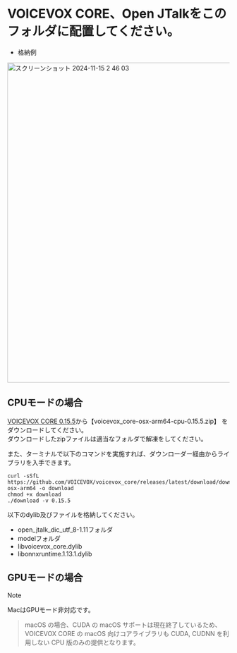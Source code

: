 # VOICEVOX CORE、Open JTalkをこのフォルダに配置してください。

- 格納例<br/>
<img width="726" alt="スクリーンショット 2024-11-15 2 46 03" src="https://github.com/user-attachments/assets/11ac1bd9-24f6-49c4-9ff6-176cf04c2230">


## CPUモードの場合

[VOICEVOX CORE 0.15.5](https://github.com/VOICEVOX/voicevox_core/releases/tag/0.15.5)から【voicevox_core-osx-arm64-cpu-0.15.5.zip】
をダウンロードしてください。<br/>
ダウンロードしたzipファイルは適当なフォルダで解凍をしてください。

また、ターミナルで以下のコマンドを実施すれば、ダウンローダー経由からライブラリを入手できます。

```
curl -sSfL https://github.com/VOICEVOX/voicevox_core/releases/latest/download/download-osx-arm64 -o download
chmod +x download
./download -v 0.15.5
```

以下のdylib及びファイルを格納してください。

* open_jtalk_dic_utf_8-1.11フォルダ
* modelフォルダ
* libvoicevox_core.dylib
* libonnxruntime.1.13.1.dylib

## GPUモードの場合

> [!NOTE]
> MacはGPUモード非対応です。
> > macOS の場合、CUDA の macOS サポートは現在終了しているため、VOICEVOX CORE の macOS 向けコアライブラリも CUDA, CUDNN を利用しない CPU 版のみの提供となります。
